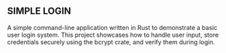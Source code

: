 ## SIMPLE LOGIN

A simple command-line application written in Rust to demonstrate a basic user login system. This project showcases how to handle user input, store credentials securely using the bcrypt crate, and verify them during login.